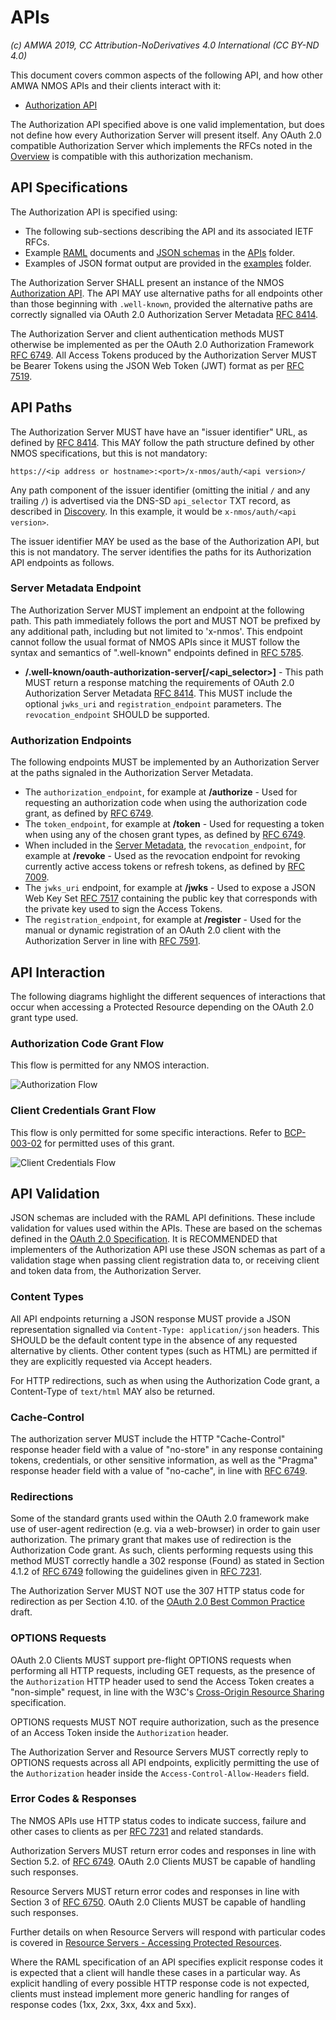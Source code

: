 # APIs

_(c) AMWA 2019, CC Attribution-NoDerivatives 4.0 International (CC BY-ND 4.0)_

This document covers common aspects of the following API, and how other AMWA NMOS APIs and their clients interact with
it:
*   [Authorization API](../APIs/AuthorizationAPI.raml)

The Authorization API specified above is one valid implementation, but does not define how every Authorization Server
will present itself. Any OAuth 2.0 compatible Authorization Server which implements the RFCs noted in the
[Overview](Overview.md) is compatible with this authorization mechanism.

## API Specifications

The Authorization API is specified using:
*   The following sub-sections describing the API and its associated IETF RFCs.
*   Example [RAML](http://raml.org/) documents and [JSON schemas](http://tools.ietf.org/html/draft-zyp-json-schema-04)
in the [APIs](../APIs/) folder.
*   Examples of JSON format output are provided in the [examples](../examples/) folder.

The Authorization Server SHALL present an instance of the NMOS [Authorization API](../APIs/AuthorizationAPI.raml). The
API MAY use alternative paths for all endpoints other than those beginning with `.well-known`, provided the alternative
paths are correctly signalled via OAuth 2.0 Authorization Server Metadata [RFC 8414][RFC-8414].

The Authorization Server and client authentication methods MUST otherwise be implemented as per the OAuth 2.0
Authorization Framework [RFC 6749][RFC-6749]. All Access Tokens produced by the Authorization Server MUST be Bearer
Tokens using the JSON Web Token (JWT) format as per [RFC 7519][RFC-7519].

## API Paths

The Authorization Server MUST have have an "issuer identifier" URL, as defined by [RFC 8414][RFC-8414].
This MAY follow the path structure defined by other NMOS specifications, but this is not mandatory:

```
https://<ip address or hostname>:<port>/x-nmos/auth/<api version>/
```

Any path component of the issuer identifier (omitting the initial `/` and any trailing `/`) is advertised via the DNS-SD
`api_selector` TXT record, as described in [Discovery](Discovery.md). In this example, it would be
`x-nmos/auth/<api version>`.

The issuer identifier MAY be used as the base of the Authorization API, but this is not mandatory.
The server identifies the paths for its Authorization API endpoints as follows.  

### Server Metadata Endpoint

The Authorization Server MUST implement an endpoint at the following path. This path immediately follows the port and
MUST NOT be prefixed by any additional path, including but not limited to 'x-nmos'. This endpoint cannot follow the
usual format of NMOS APIs since it MUST follow the syntax and semantics of ".well-known" endpoints defined in
[RFC 5785][RFC-5785].

*   **/.well-known/oauth-authorization-server\[/<api_selector>\]** - This path MUST return a response matching the
requirements of OAuth 2.0 Authorization Server Metadata [RFC 8414][RFC-8414]. This MUST include the optional
`jwks_uri` and `registration_endpoint` parameters. The `revocation_endpoint` SHOULD be supported.

### Authorization Endpoints

The following endpoints MUST be implemented by an Authorization Server at the paths signaled in the Authorization
Server Metadata.

*   The `authorization_endpoint`, for example at **/authorize** - Used for requesting an authorization code when
    using the authorization code grant, as defined by [RFC 6749][RFC-6749].
*   The `token_endpoint`, for example at **/token** - Used for requesting a token when using any of the chosen grant
    types, as defined by [RFC 6749][RFC-6749].
*   When included in the [Server Metadata](#server-metadata-endpoint), the `revocation_endpoint`, for example at
    **/revoke** - Used as the revocation endpoint for revoking currently active access tokens or refresh tokens,
    as defined by [RFC 7009][RFC-7009].
*   The `jwks_uri` endpoint, for example at **/jwks** - Used to expose a JSON Web Key Set [RFC 7517][RFC-7517]
    containing the public key that corresponds with the private key used to sign the Access Tokens.
*   The `registration_endpoint`, for example at **/register** - Used for the manual or dynamic registration of an
    OAuth 2.0 client with the Authorization Server in line with [RFC 7591][RFC-7591].

## API Interaction

The following diagrams highlight the different sequences of interactions that occur when accessing a Protected
Resource depending on the OAuth 2.0 grant type used.

### Authorization Code Grant Flow

This flow is permitted for any NMOS interaction.

![Authorization Flow](images/authorization_flow.png)

### Client Credentials Grant Flow

This flow is only permitted for some specific interactions. Refer to [BCP-003-02][BCP-003-02] for permitted uses of
this grant.

![Client Credentials Flow](images/client_credentials_flow.png)

## API Validation

JSON schemas are included with the RAML API definitions. These include validation for values used within the APIs.
These are based on the schemas defined in the [OAuth 2.0 Specification][RFC-6749]. It is RECOMMENDED that implementers
of the Authorization API use these JSON schemas as part of a validation stage when passing client registration data
to, or receiving client and token data from, the Authorization Server.

### Content Types

All API endpoints returning a JSON response MUST provide a JSON representation signalled via `Content-Type:
application/json` headers. This SHOULD be the default content type in the absence of any requested alternative by
clients. Other content types (such as HTML) are permitted if they are explicitly requested via Accept headers.

For HTTP redirections, such as when using the Authorization Code grant, a Content-Type of `text/html` MAY also be
returned.

### Cache-Control

The authorization server MUST include the HTTP "Cache-Control" response header field with a value of "no-store" in any
response containing tokens, credentials, or other sensitive information, as well as the "Pragma" response header field
with a value of "no-cache", in line with [RFC 6749][RFC-6749].

### Redirections

Some of the standard grants used within the OAuth 2.0 framework make use of user-agent redirection (e.g. via a
web-browser) in order to gain user authorization. The primary grant that makes use of redirection is the Authorization
Code grant. As such, clients performing requests using this method MUST correctly handle a 302 response (Found) as
stated in Section 4.1.2 of [RFC 6749][RFC-6749] following the guidelines given in [RFC 7231][RFC-7231].

The Authorization Server MUST NOT use the 307 HTTP status code for redirection as per Section 4.10. of the
[OAuth 2.0 Best Common Practice][oauth-security-topics] draft.

### OPTIONS Requests

OAuth 2.0 Clients MUST support pre-flight OPTIONS requests when performing all HTTP requests, including GET requests,
as the presence of the `Authorization` HTTP header used to send the Access Token creates a "non-simple" request, in
line with the W3C's [Cross-Origin Resource Sharing][cross-origin] specification.

OPTIONS requests MUST NOT require authorization, such as the presence of an Access Token inside the `Authorization`
header.

The Authorization Server and Resource Servers MUST correctly reply to OPTIONS requests across all API endpoints,
explicitly permitting the use of the `Authorization` header inside the `Access-Control-Allow-Headers` field.

### Error Codes & Responses

The NMOS APIs use HTTP status codes to indicate success, failure and other cases to clients as per [RFC 7231][RFC-7231]
and related standards.

Authorization Servers MUST return error codes and responses in line with Section 5.2. of [RFC 6749][RFC-6749]. OAuth
2.0 Clients MUST be capable of handling such responses.

Resource Servers MUST return error codes and responses in line with Section 3 of [RFC 6750][RFC-6750]. OAuth 2.0
Clients MUST be capable of handling such responses.

Further details on when Resource Servers will respond with particular codes is covered in
[Resource Servers - Accessing Protected Resources](Behaviour%20-%20Resource%20Servers.md#accessing-protected-resources).

Where the RAML specification of an API specifies explicit response codes it is expected that a client will handle these
cases in a particular way. As explicit handling of every possible HTTP response code is not expected, clients must
instead implement more generic handling for ranges of response codes (1xx, 2xx, 3xx, 4xx and 5xx).

[RFC-5785]: https://tools.ietf.org/html/rfc5785 "Defining Well-Known Uniform Resource Identifiers (URIs)"

[RFC-6749]: https://tools.ietf.org/html/rfc6749 "The OAuth 2.0 Authorization Framework"

[RFC-6750]: https://tools.ietf.org/html/rfc6750 "The OAuth 2.0 Authorization Framework: Bearer Token Usage"

[RFC-7009]: https://tools.ietf.org/html/rfc7009 "OAuth 2.0 Token Revocation"

[RFC-7231]: https://tools.ietf.org/html/rfc7231#section-6.4.3 "Hypertext Transfer Protocol (HTTP/1.1): Semantics and Content"

[RFC-7517]: https://tools.ietf.org/html/rfc7517 "JSON Web Key (JWK)"

[RFC-7519]: https://tools.ietf.org/html/rfc7519 "JSON Web Token (JWT)"

[RFC-7591]: https://tools.ietf.org/html/rfc7591 "OAuth 2.0 Dynamic Client Registration Protocol"

[RFC-8414]: https://tools.ietf.org/html/rfc8414 "OAuth 2.0 Authorization Server Metadata"

[oauth-security-topics]: https://datatracker.ietf.org/doc/draft-ietf-oauth-security-topics/ "OAuth 2.0 Security Best Current Practice 13"

[cross-origin]: https://www.w3.org/TR/cors "Cross-Origin Resource Sharing"

[BCP-003-02]: https://specs.amwa.tv/bcp-003-02/ "Authorization in NMOS Systems"
